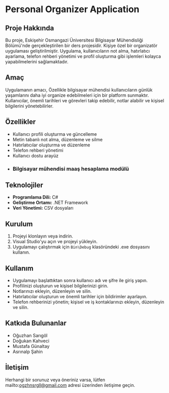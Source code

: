 # Personal Organizer Application

## Proje Hakkında
Bu proje, Eskişehir Osmangazi Üniversitesi Bilgisayar Mühendisliği Bölümü'nde gerçekleştirilen bir ders projesidir. Kişiye özel bir organizatör uygulaması geliştirilmiştir. Uygulama, kullanıcıların not alma, hatırlatıcı ayarlama, telefon rehberi yönetimi ve profil oluşturma gibi işlemleri kolayca yapabilmelerini sağlamaktadır.

## Amaç
Uygulamanın amacı, Özellikle bilgisayar mühendisi kullanıcıların günlük yaşamlarını daha iyi organize edebilmeleri için bir platform sunmaktır. Kullanıcılar, önemli tarihleri ve görevleri takip edebilir, notlar alabilir ve kişisel bilgilerini yönetebilirler.

## Özellikler
- Kullanıcı profili oluşturma ve güncelleme
- Metin tabanlı not alma, düzenleme ve silme
- Hatırlatıcılar oluşturma ve düzenleme
- Telefon rehberi yönetimi
- Kullanıcı dostu arayüz
- ### Bilgisayar mühendisi maaş hesaplama modülü

## Teknolojiler
- **Programlama Dili:** C#
- **Geliştirme Ortamı:** .NET Framework
- **Veri Yönetimi:** CSV dosyaları

## Kurulum
1. Projeyi klonlayın veya indirin.
2. Visual Studio'yu açın ve projeyi yükleyin.
3. Uygulamayı çalıştırmak için `Bin\Debug` klasöründeki .exe dosyasını kullanın.

## Kullanım
- Uygulamayı başlattıktan sonra kullanıcı adı ve şifre ile giriş yapın.
- Profilinizi oluşturun ve kişisel bilgilerinizi girin.
- Notlarınızı ekleyin, düzenleyin ve silin.
- Hatırlatıcılar oluşturun ve önemli tarihler için bildirimler ayarlayın.
- Telefon rehberinizi yönetin; kişisel ve iş kontaklarınızı ekleyin, düzenleyin ve silin.

## Katkıda Bulunanlar
- Oğuzhan Sarıgöl
- Doğukan Kahveci
- Mustafa Günaltay
- Asrınalp Şahin

## İletişim
Herhangi bir sorunuz veya öneriniz varsa, lütfen mailto:ogzhnsrgll@gmail.com adresi üzerinden iletişime geçin.

